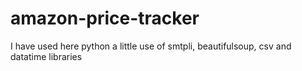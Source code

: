 # amazon-price-tracker
I have used here python a little use of smtpli, beautifulsoup, csv and datatime libraries 
